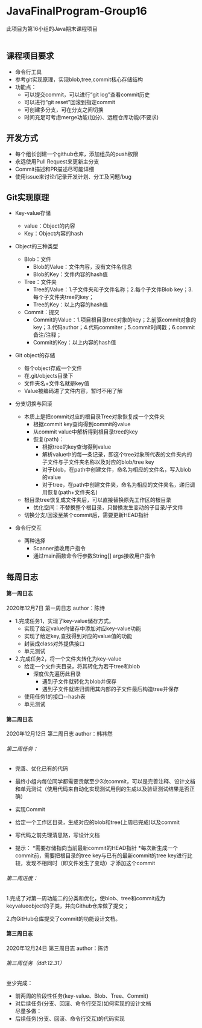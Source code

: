 # JavaFinalProgram-Group16
此项目为第16小组的Java期末课程项目
<br>
<br>
## 课程项目要求
* 命令行工具<br>
* 参考git实现原理，实现blob,tree,commit核心存储结构<br>
* 功能点：<br>
  * 可以提交commit，可以进行“git log”查看commit历史
  * 可以进行“git reset”回滚到指定commit
  * 可创建多分支，可在分支之间切换
  * 时间充足可考虑merge功能(加分)、远程仓库功能(不要求)<br>

## 开发方式
* 每个组长创建一个github仓库，添加组员的push权限
* 永远使用Pull Request来更新主分支
* Commit描述和PR描述尽可能详细
* 使用issue来讨论/记录开发计划、分工及问题/bug<br>

## Git实现原理
* Key-value存储
  * value：Object的内容
  * Key：Object内容的hash<br>
  
* Object的三种类型
  * Blob：文件
    * Blob的Value：文件内容，没有文件名信息
    * Blob的Key：文件内容的hash值
  * Tree：文件夹
    * Tree的Value：1.子文件夹和子文件名称；2.每个子文件Blob key；3.每个子文件夹tree的key；
    * Tree的Key：以上内容的hash值
  * Commit：提交
    * Commit的Value：1.项目根目录tree对象的key；2.前驱commit对象的key；3.代码author；4.代码commiter；5.commit时间戳；6.commit备注/注释；
    * Commit的Key：以上内容的hash值<br>
    
* Git object的存储
  * 每个object存成一个文件
  * 在.git/objects目录下
  * 文件夹名+文件名就是key值
  * Value被编码进了文件内容，暂时不用了解<br>
  
* 分支切换与回滚
  * 本质上是把commit对应的根目录Tree对象恢复成一个文件夹
    * 根据commit key查询得到commit的value
    * 从commit value中解析得到根目录tree的key
    * 恢复(path)：
      * 根据tree的key查询得到value
      * 解析value中的每一条记录，即这个tree对象所代表的文件夹内的子文件与子文件夹名称以及对应的blob/tree key
      * 对于blob，在path中创建文件，命名为相应的文件名，写入blob的value
      * 对于tree，在path中创建文件夹，命名为相应的文件夹名，递归调用恢复(path+文件夹名)
  * 根目录tree恢复成文件夹后，可以直接替换原先工作区的根目录
    * 优化空间：不替换整个根目录，只替换发生变动的子目录/子文件
  * 切换分支/回滚至某个commit后，需要更新HEAD指针<br>
  
* 命令行交互
  * 两种选择
    * Scanner接收用户指令
    * 通过main函数命令行参数String[] args接收用户指令<br>



  
## 每周日志

#### 第一周日志
2020年12月7日 第一周日志 author：陈诗<br>
* 1.完成任务1，实现了key-value储存方式。<br>
  * 实现了给定value向储存中添加对应key-value功能
  * 实现了给定key,查找得到对应的value值的功能
  * 封装成class对外提供接口
  * 单元测试<br>
* 2.完成任务2，将一个文件夹转化为key-value<br>
  * 给定一个文件夹目录，将其转化为若干tree和blob
    * 深度优先遍历此目录
        * 遇到子文件就转化为blob并保存
        * 遇到子文件就递归调用其内部的子文件最后构造tree并保存
  * 使用任务1的接口--hash表
  * 单元测试<br>
#### 第二周日志

2020年12月12日 第二周日志 author：韩祎然<br>

###### 第二周任务：
* 完善、优化已有的代码
 * 最终小组内每位同学都需要贡献至少3次commit，可以是完善注释、设计文档和单元测试（使用代码来自动化实现测试用例的生成以及验证测试结果是否正确）

* 实现Commit
 * 给定一个工作区目录，生成对应的blob和tree(上周已完成)以及commit
 * 写代码之前先理清思路，写设计文档
 * 提示：
   *需要存储指向当前最新commit的HEAD指针
   *每次新生成一个commit前，需要把根目录的tree key与已有的最新commit的tree key进行比较，发现不相同时（即文件发生了变动）才添加这个commit

###### 第二周进度：
1.完成了对第一周功能二的分类和优化，使blob、tree和commit成为keyvalueobject的子类，并向Github仓库做了提交；<br>

2.向GitHub仓库提交了commit的功能设计文档。<br>

#### 第三周日志
2020年12月24日 第三周日志 author：陈诗<br>
###### 第三周任务（ddl:12.31）
至少完成：<br>
* 前两周的阶段性任务(key-value、Blob、Tree、Commit)
* 对后续任务(分支、回滚、命令行交互)如何实现的设计文档<br>
尽量多做：<br>
* 后续任务(分支、回滚、命令行交互)的代码实现


